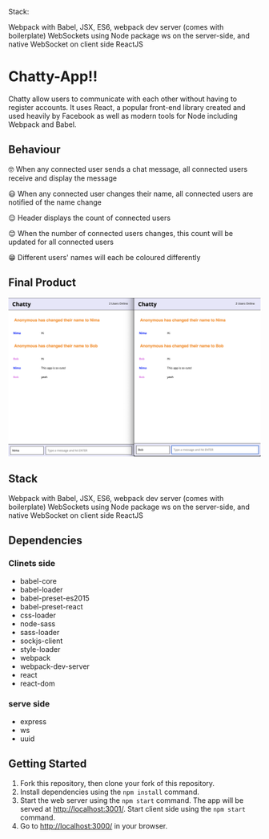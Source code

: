 Stack:

Webpack with Babel, JSX, ES6, webpack dev server (comes with boilerplate)
WebSockets using Node package ws on the server-side, and native WebSocket on client side
ReactJS

# Chatty-App!!

Chatty allow users to communicate with each other without having to register accounts. It uses React, a popular front-end library created and used heavily by Facebook as well as modern tools for Node including Webpack and Babel.

## Behaviour

🤓 When any connected user sends a chat message, all connected users receive and display the message

😃 When any connected user changes their name, all connected users are notified of the name change


😌 Header displays the count of connected users

😊 When the number of connected users changes, this count will be updated for all connected users

😁 Different users' names will each be coloured differently


## Final Product
!["Chatty"](https://github.com/sunasunasun/chattyApp/blob/master/doc/Screen%20Shot%202019-06-07%20at%2011.52.12%20AM.png?raw=true)

## Stack

Webpack with Babel, JSX, ES6, webpack dev server (comes with boilerplate)
WebSockets using Node package ws on the server-side, and native WebSocket on client side
ReactJS

## Dependencies

### Clinets side
- babel-core
- babel-loader
- babel-preset-es2015
- babel-preset-react
- css-loader
- node-sass
- sass-loader
- sockjs-client
- style-loader
- webpack
- webpack-dev-server
- react
- react-dom

### serve side
- express
- ws
- uuid

## Getting Started

1. Fork this repository, then clone your fork of this repository.
2. Install dependencies using the `npm install` command.
3. Start the web server using the `npm start` command. The app will be served at <http://localhost:3001/>. Start client side using the `npm start` command.
4. Go to <http://localhost:3000/> in your browser.